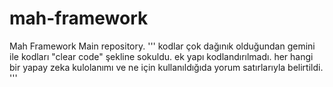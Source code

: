 # mah-framework
Mah Framework Main repository.
'''
kodlar çok dağınık olduğundan gemini ile kodları "clear code" şekline sokuldu. ek yapı kodlandırılmadı.
her hangi bir yapay zeka kulolanımı ve ne için kullanıldığıda yorum satırlarıyla belirtildi.
'''
